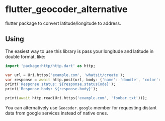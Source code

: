 # flutter_geocoder_alternative
flutter package to convert latitude/longitude to address.

## Using
The easiest way to use this library is pass your longitude and latitude in double format, like:
```dart
import 'package:http/http.dart' as http;

var url = Uri.https('example.com', 'whatsit/create');
var response = await http.post(url, body: {'name': 'doodle', 'color': 'blue'});
print('Response status: ${response.statusCode}');
print('Response body: ${response.body}');

print(await http.read(Uri.https('example.com', 'foobar.txt')));
```

You can alternatively use `Geocoder.google` member for requesting distant data from google services instead of native ones.
